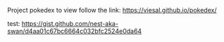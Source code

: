 Project pokedex
to view follow the link: https://viesal.github.io/pokedex/

test: https://gist.github.com/nest-aka-swan/d4aa01c67bc6664c032bfc2524e0da64
